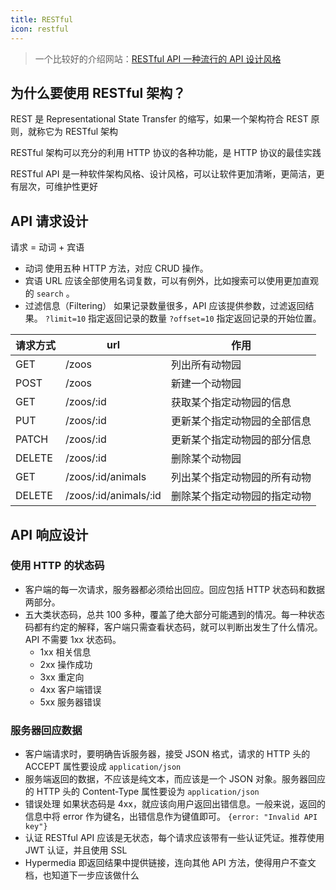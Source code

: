 ```yaml
---
title: RESTful
icon: restful
---
```


> 一个比较好的介绍网站：[RESTful API 一种流行的 API 设计风格](https://restfulapi.cn/)

## 为什么要使用 RESTful 架构？

REST 是 Representational State Transfer 的缩写，如果一个架构符合 REST 原则，就称它为 RESTful 架构

RESTful 架构可以充分的利用 HTTP 协议的各种功能，是 HTTP 协议的最佳实践

RESTful API 是一种软件架构风格、设计风格，可以让软件更加清晰，更简洁，更有层次，可维护性更好

## API 请求设计

请求 = 动词 + 宾语

- 动词 使用五种 HTTP 方法，对应 CRUD 操作。
- 宾语 URL 应该全部使用名词复数，可以有例外，比如搜索可以使用更加直观的 `search` 。
- 过滤信息（Filtering） 如果记录数量很多，API 应该提供参数，过滤返回结果。 `?limit=10` 指定返回记录的数量 `?offset=10` 指定返回记录的开始位置。

| 请求方式 | url                   | 作用                         |
| -------- | --------------------- | ---------------------------- |
| GET      | /zoos                 | 列出所有动物园               |
| POST     | /zoos                 | 新建一个动物园               |
| GET      | /zoos/:id             | 获取某个指定动物园的信息     |
| PUT      | /zoos/:id             | 更新某个指定动物园的全部信息 |
| PATCH    | /zoos/:id             | 更新某个指定动物园的部分信息 |
| DELETE   | /zoos/:id             | 删除某个动物园               |
| GET      | /zoos/:id/animals     | 列出某个指定动物园的所有动物 |
| DELETE   | /zoos/:id/animals/:id | 删除某个指定动物园的指定动物 |

## API 响应设计

### 使用 HTTP 的状态码

- 客户端的每一次请求，服务器都必须给出回应。回应包括 HTTP 状态码和数据两部分。
- 五大类状态码，总共 100 多种，覆盖了绝大部分可能遇到的情况。每一种状态码都有约定的解释，客户端只需查看状态码，就可以判断出发生了什么情况。API 不需要 1xx 状态码。
    - 1xx 相关信息
    - 2xx 操作成功
    - 3xx 重定向
    - 4xx 客户端错误
    - 5xx 服务器错误

### 服务器回应数据

- 客户端请求时，要明确告诉服务器，接受 JSON 格式，请求的 HTTP 头的 ACCEPT 属性要设成 `application/json`
- 服务端返回的数据，不应该是纯文本，而应该是一个 JSON 对象。服务器回应的 HTTP 头的 Content-Type 属性要设为 `application/json`
- 错误处理 如果状态码是 4xx，就应该向用户返回出错信息。一般来说，返回的信息中将 error 作为键名，出错信息作为键值即可。 `{error: "Invalid API key"}`
- 认证 RESTful API 应该是无状态，每个请求应该带有一些认证凭证。推荐使用 JWT 认证，并且使用 SSL
- Hypermedia 即返回结果中提供链接，连向其他 API 方法，使得用户不查文档，也知道下一步应该做什么
